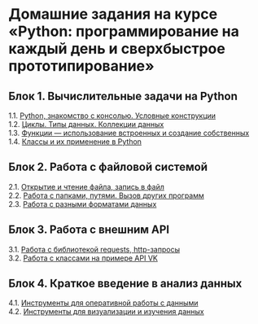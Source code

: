 # Домашние задания на курсе «Python: программирование на каждый день и сверхбыстрое прототипирование»

## Блок 1. Вычислительные задачи на Python
1.1. [Python, знакомство с консолью. Условные конструкции](1.1.python.console.conditional/)  
1.2. [Циклы. Типы данных. Коллекции данных](1.2.cycles.datatypes/)  
1.3. [Функции — использование встроенных и создание собственных](1.3.functions/)  
1.4. [Классы и их применение в Python](1.4.classes/)  

## Блок 2. Работа с файловой системой
2.1. [Открытие и чтение файла, запись в файл](2.1.files/)    
2.2. [Работа с папками, путями. Вызов других программ](2.2.paths.external-programs/)    
2.3. [Работа с разными форматами данных](2.3.formats.json.xml/)  

## Блок 3. Работа с внешним API
3.1. [Работа с библиотекой requests, http-запросы](3.1.http.requests/)  
3.2. [Работа с классами на примере API VK](3.2.classes.vk/)    

## Блок 4. Краткое введение в анализ данных
4.1. [Инструменты для оперативной работы с данными](4.1.pandas/)  
4.2. [Инструменты для визуализации и изучения данных](4.2.visualization/)   
